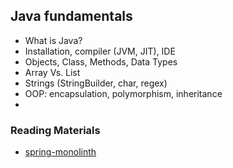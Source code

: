 ## Java fundamentals

- What is Java?
- Installation, compiler (JVM, JIT), IDE
- Objects, Class, Methods, Data Types
- Array Vs. List
- Strings (StringBuilder, char, regex)
- OOP: encapsulation, polymorphism, inheritance
- 

### Reading Materials

- [spring-monolinth](https://spring.io/blog/2022/10/21/introducing-spring-modulith)

